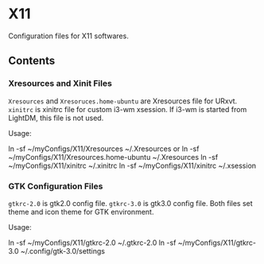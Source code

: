 X11
===

Configuration files for X11 softwares.

## Contents

### Xresources and Xinit Files

`Xresources` and `Xresoruces.home-ubuntu` are Xresources file for URxvt.
`xinitrc` is xinitrc file for custom i3-wm xsession. If i3-wm is started from LightDM, this file is not used.

Usage:

  ln -sf ~/myConfigs/X11/Xresources ~/.Xresources
or
  ln -sf ~/myConfigs/X11/Xresources.home-ubuntu ~/.Xresources
  ln -sf ~/myConfigs/X11/xinitrc ~/.xinitrc
  ln -sf ~/myConfigs/X11/xinitrc ~/.xsession

### GTK Configuration Files

`gtkrc-2.0` is gtk2.0 config file.
`gtkrc-3.0` is gtk3.0 config file.
Both files set theme and icon theme for GTK environment.

Usage:

  ln -sf ~/myConfigs/X11/gtkrc-2.0 ~/.gtkrc-2.0
  ln -sf ~/myConfigs/X11/gtkrc-3.0 ~/.config/gtk-3.0/settings

